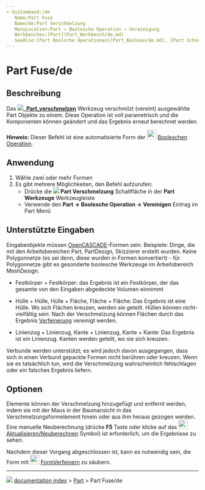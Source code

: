 ```yaml
---
- GuiCommand:/de
   Name:Part Fuse
   Name/de:Part Verschmelzung
   MenuLocation:Part → Boolesche Operation → Vereinigung
   Workbenches:[Part](Part_Workbench/de.md)
   SeeAlso:[Part Boolsche Operationen](Part_Boolean/de.md), [Part Schneiden](Part_Cut/de.md), [Part Gemeinsam](Part_Common/de.md), 
---
```


# Part Fuse/de

## Beschreibung

Das **![](images/)_[Part_verschmelzen](Part_Fuse/de.md)** Werkzeug verschmilzt (vereint) ausgewählte Part Objekte zu einem. Diese Operation ist voll parametrisch und die Komponenten können geändert und das Ergebnis erneut berechnet werden.

**Hinweis:** Dieser Befehl ist eine automatisierte Form der <img alt="" src=images/Part_Boolean.svg  style="width:24px;"> [Booleschen Operation](Part_Boolean/de.md).

## Anwendung

1.  Wähle zwei oder mehr Formen
2.  Es gibt mehrere Möglichkeiten, den Befehl aufzurufen:
    -   Drücke die **![](images/) Part Verschmelzung** Schaltfläche in der **Part Werkzeuge** Werkzeugleiste
    -   Verwende den **Part → Boolesche  Operation → Vereinigen** Eintrag im Part Menü

## Unterstützte Eingaben 

Eingabeobjekte müssen [OpenCASCADE](OpenCASCADE/de.md)-Formen sein. Beispiele: Dinge, die mit den Arbeitsbereichen Part, PartDesign, Skizzierer erstellt wurden. Keine Polygonnetze (es sei denn, diese wurden in Formen konvertiert) - für Polygonnetze gibt es gesonderte boolesche Werkzeuge im Arbeitsbereich MeshDesign.

-   Festkörper + Festkörper: das Ergebnis ist ein Festkörper, der das gesamte von den Eingaben abgedeckte Volumen einnimmt

-   Hülle + Hülle, Hülle + Fläche, Fläche + Fläche: Das Ergebnis ist eine Hülle. Wo sich Flächen kreuzen, werden sie geteilt. Hüllen können nicht-vielfältig sein. Nach der Verschmelzung können Flächen durch das Ergebnis [Verfeinerung](Part_RefineShape/de.md) vereinigt werden.

-   Linienzug + Linienzug, Kante + Linienzug, Kante + Kante: Das Ergebnis ist ein Linienzug. Kanten werden geteilt, wo sie sich kreuzen.

Verbunde werden unterstützt; es wird jedoch davon ausgegangen, dass sich in einen Verbund gepackte Formen nicht berühren oder kreuzen. Wenn sie es tatsächlich tun, wird die Verschmelzung wahrscheinlich fehlschlagen oder ein falsches Ergebnis liefern.

## Optionen

Elemente können der Verschmelzung hinzugefügt und entfernt werden, indem sie mit der Maus in der Baumansicht in das Verschmelzungsformelement hinein oder aus ihm heraus gezogen werden. Eine manuelle Neuberechnung (drücke **F5** Taste oder klicke auf das <img alt="" src=images/Std_Refresh.svg  style="width:24px;"> [Aktualisieren/Neuberechnen](Std_Refresh/de.md) Symbol) ist erforderlich, um die Ergebnisse zu sehen.

Nachdem dieser Vorgang abgeschlossen ist, kann es notwendig sein, die Form mit <img alt="" src=images/Part_RefineShape.svg  style="width:24px;"> [FormVerfeinern](Part_RefineShape/de.md) zu säubern.



---
![](images/Right_arrow.png) [documentation index](../README.md) > [Part](Part_Workbench.md) > Part Fuse/de
